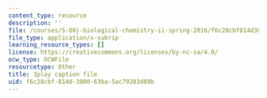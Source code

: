 ```yaml
---
content_type: resource
description: ''
file: /courses/5-08j-biological-chemistry-ii-spring-2016/f6c28cbf814d380063ba5ac79283d89b_aCdDB6AsnSY.srt
file_type: application/x-subrip
learning_resource_types: []
license: https://creativecommons.org/licenses/by-nc-sa/4.0/
ocw_type: OCWFile
resourcetype: Other
title: 3play caption file
uid: f6c28cbf-814d-3800-63ba-5ac79283d89b
---
```

